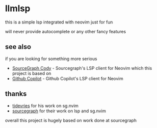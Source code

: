 # llmlsp

this is a simple lsp integrated with neovim just for fun

will never provide autocomplete or any other fancy features

## see also

if you are looking for something more serious

- [SourceGraph Cody](https://github.com/sourcegraph/sg.nvim/) - Sourcegraph's LSP client for Neovim which this project is based on
- [Github Copilot](https://github.com/github/copilot.vim) - Github Copilot's LSP client for Neovim

## thanks

- [tjdevries](https://github.com/tjdevries) for his work on sg.nvim
- [sourcegraph](https://sourcegraph.com/) for their work on lsp and sg.nvim

overall this project is hugely based on work done at sourcegraph
